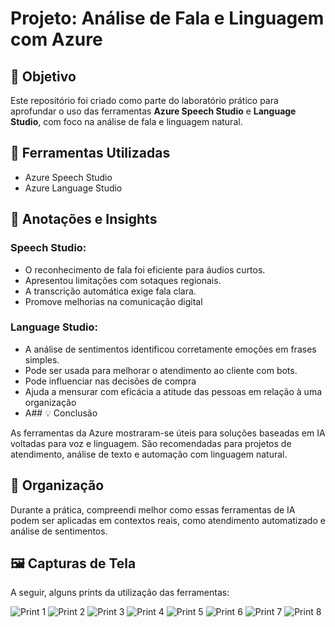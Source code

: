 # Projeto: Análise de Fala e Linguagem com Azure

## 🎯 Objetivo

Este repositório foi criado como parte do laboratório prático para aprofundar o uso das ferramentas **Azure Speech Studio** e **Language Studio**, com foco na análise de fala e linguagem natural.

## 🧪 Ferramentas Utilizadas

- Azure Speech Studio
- Azure Language Studio

## 📝 Anotações e Insights

### Speech Studio:
- O reconhecimento de fala foi eficiente para áudios curtos.
- Apresentou limitações com sotaques regionais.
- A transcrição automática exige fala clara.
- Promove melhorias na comunicação digital

### Language Studio:
- A análise de sentimentos identificou corretamente emoções em frases simples.
- Pode ser usada para melhorar o atendimento ao cliente com bots.
- Pode influenciar nas decisões de compra
- Ajuda a mensurar com eficácia a atitude das pessoas em relação à uma organização
- A## 💡 Conclusão

As ferramentas da Azure mostraram-se úteis para soluções baseadas em IA voltadas para voz e linguagem. São recomendadas para projetos de atendimento, análise de texto e automação com linguagem natural.
  

## 📂 Organização
Durante a prática, compreendi melhor como essas ferramentas de IA podem ser aplicadas em contextos reais, como atendimento automatizado e análise de sentimentos.
## 🖼️ Capturas de Tela

A seguir, alguns prints da utilização das ferramentas:

![Print 1](IMG-20250730-WA0121.jpg)
![Print 2](IMG-20250730-WA0122.jpg)
![Print 3](IMG-20250730-WA0123.jpg)
![Print 4](IMG-20250730-WA0124.jpg)
![Print 5](IMG-20250730-WA0125.jpg)
![Print 6](IMG-20250730-WA0126.jpg)
![Print 7](IMG-20250730-WA0127.jpg)
![Print 8](IMG-20250730-WA0128.jpg)
